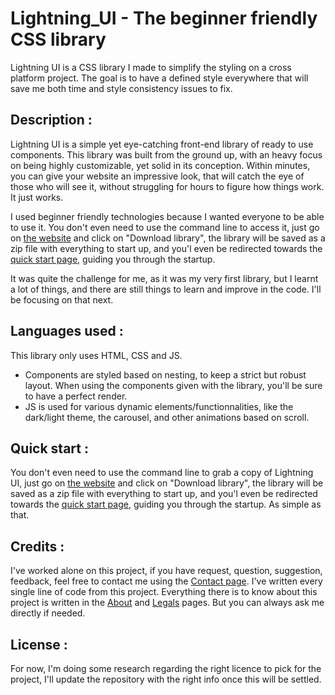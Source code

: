 # Lightning_UI - The beginner friendly CSS library

Lightning UI is a CSS library I made to simplify the styling on a cross platform project. The goal is to have a defined style everywhere that will save me both time and style consistency issues to fix.

## Description :

Lightning UI is a simple yet eye-catching front-end library of ready to use components.
This library was built from the ground up, with an heavy focus on being highly customizable, yet solid in its conception.
Within minutes, you can give your website an impressive look, that will catch the eye of those who will see it, without struggling for hours to figure how things work. It just works.

I used beginner friendly technologies because I wanted everyone to be able to use it. You don't even need to use the command line to access it, just go on [the website](https://cedrictheveneau.github.io/Lightning_UI/) and click on "Download library", the library will be saved as a zip file with everything to start up, and you'l even be redirected towards the [quick start page](https://cedrictheveneau.github.io/Lightning_UI/pages/quickStart.html), guiding you through the startup.

It was quite the challenge for me, as it was my very first library, but I learnt a lot of things, and there are still things to learn and improve in the code. I'll be focusing on that next.

## Languages used :

This library only uses HTML, CSS and JS.

- Components are styled based on nesting, to keep a strict but robust layout. When using the components given with the library, you'll be sure to have a perfect render.
- JS is used for various dynamic elements/functionnalities, like the dark/light theme, the carousel, and other animations based on scroll.

## Quick start :

You don't even need to use the command line to grab a copy of Lightning UI, just go on [the website](https://cedrictheveneau.github.io/Lightning_UI/) and click on "Download library", the library will be saved as a zip file with everything to start up, and you'l even be redirected towards the [quick start page](https://cedrictheveneau.github.io/Lightning_UI/pages/quickStart.html), guiding you through the startup. As simple as that.

## Credits :

I've worked alone on this project, if you have request, question, suggestion, feedback, feel free to contact me using the [Contact page](https://cedrictheveneau.github.io/Lightning_UI/pages/contact.html). I've written every single line of code from this project. Everything there is to know about this project is written in the [About](https://cedrictheveneau.github.io/Lightning_UI/pages/about.html) and [Legals](https://cedrictheveneau.github.io/Lightning_UI/pages/legals.html) pages. But you can always ask me directly if needed.

## License :

For now, I'm doing some research regarding the right licence to pick for the project, I'll update the repository with the right info once this will be settled.
